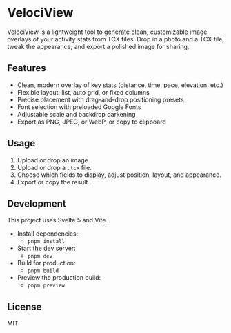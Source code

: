 # VelociView

VelociView is a lightweight tool to generate clean, customizable image overlays of your activity stats from TCX files. Drop in a photo and a TCX file, tweak the appearance, and export a polished image for sharing.

## Features

- Clean, modern overlay of key stats (distance, time, pace, elevation, etc.)
- Flexible layout: list, auto grid, or fixed columns
- Precise placement with drag-and-drop positioning presets
- Font selection with preloaded Google Fonts
- Adjustable scale and backdrop darkening
- Export as PNG, JPEG, or WebP, or copy to clipboard

## Usage

1. Upload or drop an image.
2. Upload or drop a `.tcx` file.
3. Choose which fields to display, adjust position, layout, and appearance.
4. Export or copy the result.

## Development

This project uses Svelte 5 and Vite.

- Install dependencies:
  - `pnpm install`
- Start the dev server:
  - `pnpm dev`
- Build for production:
  - `pnpm build`
- Preview the production build:
  - `pnpm preview`

## License

MIT
